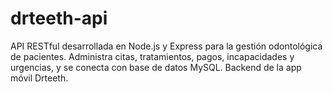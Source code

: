 # drteeth-api
API RESTful desarrollada en Node.js y Express para la gestión odontológica de pacientes. Administra citas, tratamientos, pagos, incapacidades y urgencias, y se conecta con base de datos MySQL. Backend de la app móvil Drteeth.
